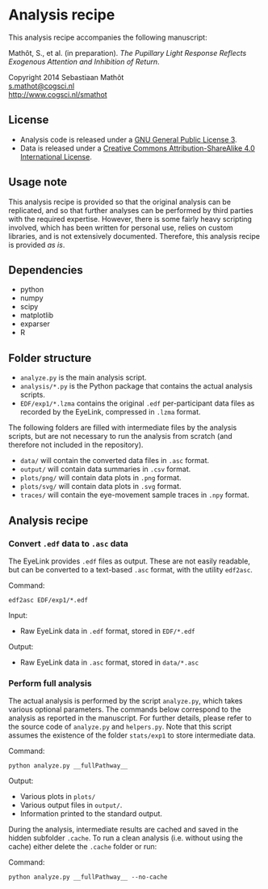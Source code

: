 # Analysis recipe

This analysis recipe accompanies the following manuscript:

Mathôt, S., et al. (in preparation). *The Pupillary Light Response Reflects Exogenous Attention and Inhibition of Return*.

Copyright 2014 Sebastiaan Mathôt  
<s.mathot@cogsci.nl>  
<http://www.cogsci.nl/smathot>

## License

- Analysis code is released under a [GNU General Public License 3](https://www.gnu.org/copyleft/gpl.html).
- Data is released under a [Creative Commons Attribution-ShareAlike 4.0 International License](http://creativecommons.org/licenses/by-sa/4.0/).

## Usage note

This analysis recipe is provided so that the original analysis can be replicated, and so that further analyses can be performed by third parties with the required expertise. However, there is some fairly heavy scripting involved, which has been written for personal use, relies on custom libraries, and is not extensively documented. Therefore, this analysis recipe is provided *as is*.

## Dependencies

- python
- numpy
- scipy
- matplotlib
- exparser
- R

## Folder structure

- `analyze.py` is the main analysis script.
- `analysis/*.py` is the Python package that contains the actual analysis scripts.
- `EDF/exp1/*.lzma` contains the original `.edf` per-participant data files as recorded by the EyeLink, compressed in `.lzma` format.

The following folders are filled with intermediate files by the analysis scripts, but are not necessary to run the analysis from scratch (and therefore not included in the repository).

- `data/` will contain the converted data files in `.asc` format.
- `output/` will contain data summaries in `.csv` format.
- `plots/png/` will contain data plots in `.png` format.
- `plots/svg/` will contain data plots in `.svg` format.
- `traces/` will contain the eye-movement sample traces in `.npy` format.

## Analysis recipe

### Convert `.edf` data to `.asc` data

The EyeLink provides `.edf` files as output. These are not easily readable, but can be converted to a text-based `.asc` format, with the utility `edf2asc`.

Command:
	
	edf2asc EDF/exp1/*.edf
	
Input:
	
- Raw EyeLink data in `.edf` format, stored in `EDF/*.edf`

Output:
	
- Raw EyeLink data in `.asc` format, stored in `data/*.asc`

### Perform full analysis

The actual analysis is performed by the script `analyze.py`, which takes various optional parameters. The commands below correspond to the analysis as reported in the manuscript. For further details, please refer to the source code of `analyze.py` and `helpers.py`. Note that this script assumes the existence of the folder `stats/exp1` to store intermediate data.
	
Command:

	python analyze.py __fullPathway__
	

Output:
	
- Various plots in `plots/` 
- Various output files in `output/`.
- Information printed to the standard output.

During the analysis, intermediate results are cached and saved in the hidden subfolder `.cache`. To run a clean analysis (i.e. without using the cache) either delete the `.cache` folder or run:
	
Command:

	python analyze.py __fullPathway__ --no-cache
